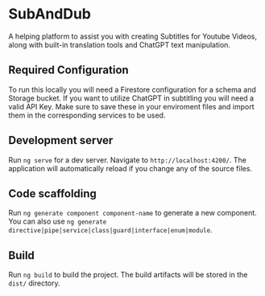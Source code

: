 # SubAndDub

A helping platform to assist you with creating Subtitles for Youtube Videos, along with built-in translation tools and ChatGPT text manipulation.

## Required Configuration

To run this locally you will need a Firestore configuration for a schema and Storage bucket. If you want to utilize ChatGPT in subtitling you will need a valid API Key. Make sure to save these in your enviroment files and import them in the corresponding services to be used.

## Development server

Run `ng serve` for a dev server. Navigate to `http://localhost:4200/`. The application will automatically reload if you change any of the source files.

## Code scaffolding

Run `ng generate component component-name` to generate a new component. You can also use `ng generate directive|pipe|service|class|guard|interface|enum|module`.

## Build

Run `ng build` to build the project. The build artifacts will be stored in the `dist/` directory.
